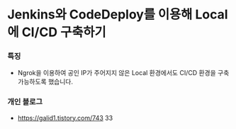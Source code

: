 # Jenkins와 CodeDeploy를 이용해 Local에 CI/CD 구축하기

### 특징
- Ngrok을 이용하여 공인 IP가 주어지지 않은 Local 환경에서도 CI/CD 환경을 구축 가능하도록 했습니다.

### 개인 블로그
- https://galid1.tistory.com/743
33

